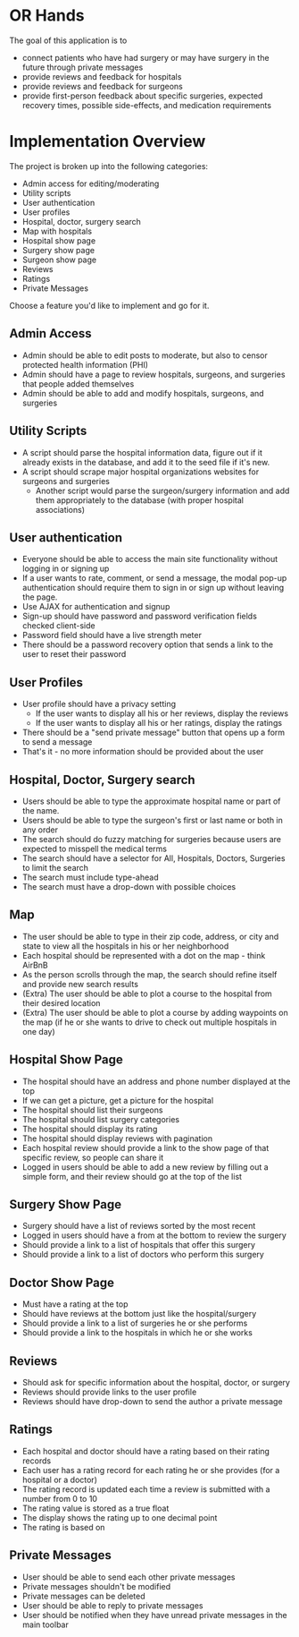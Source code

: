 OR Hands
========

The goal of this application is to

* connect patients who have had surgery or may have surgery in the future through private messages
* provide reviews and feedback for hospitals
* provide reviews and feedback for surgeons
* provide first-person feedback about specific surgeries, expected recovery times, possible side-effects, and medication requirements

# Implementation Overview
The project is broken up into the following categories:

* Admin access for editing/moderating
* Utility scripts
* User authentication
* User profiles
* Hospital, doctor, surgery search
* Map with hospitals
* Hospital show page
* Surgery show page
* Surgeon show page
* Reviews
* Ratings
* Private Messages

Choose a feature you'd like to implement and go for it.

## Admin Access

* Admin should be able to edit posts to moderate, but also to censor protected health information (PHI)
* Admin should have a page to review hospitals, surgeons, and surgeries that people added themselves
* Admin should be able to add and modify hospitals, surgeons, and surgeries

## Utility Scripts

* A script should parse the hospital information data, figure out if it already exists in the database, and add it to the seed file if it's new.
* A script should scrape major hospital organizations websites for surgeons and surgeries
  * Another script would parse the surgeon/surgery information and add them appropriately to the database (with proper hospital associations)

## User authentication

* Everyone should be able to access the main site functionality without logging in or signing up
* If a user wants to rate, comment, or send a message, the modal pop-up authentication should require them to sign in or sign up without leaving the page.
* Use AJAX for authentication and signup
* Sign-up should have password and password verification fields checked client-side
* Password field should have a live strength meter
* There should be a password recovery option that sends a link to the user to reset their password

## User Profiles

* User profile should have a privacy setting
  * If the user wants to display all his or her reviews, display the reviews
  * If the user wants to display all his or her ratings, display the ratings
* There should be a "send private message" button that opens up a form to send a message
* That's it - no more information should be provided about the user

## Hospital, Doctor, Surgery search

* Users should be able to type the approximate hospital name or part of the name.
* Users should be able to type the surgeon's first or last name or both in any order
* The search should do fuzzy matching for surgeries because users are expected to misspell the medical terms
* The search should have a selector for All, Hospitals, Doctors, Surgeries to limit the search
* The search must include type-ahead
* The search must have a drop-down with possible choices

## Map

* The user should be able to type in their zip code, address, or city and state to view all the hospitals in his or her neighborhood
* Each hospital should be represented with a dot on the map - think AirBnB
* As the person scrolls through the map, the search should refine itself and provide new search results
* (Extra) The user should be able to plot a course to the hospital from their desired location
* (Extra) The user should be able to plot a course by adding waypoints on the map (if he or she wants to drive to check out multiple hospitals in one day)

## Hospital Show Page

* The hospital should have an address and phone number displayed at the top
* If we can get a picture, get a picture for the hospital
* The hospital should list their surgeons
* The hospital should list surgery categories
* The hospital should display its rating
* The hospital should display reviews with pagination
* Each hospital review should provide a link to the show page of that specific review, so people can share it
* Logged in users should be able to add a new review by filling out a simple form, and their review should go at the top of the list

## Surgery Show Page

* Surgery should have a list of reviews sorted by the most recent
* Logged in users should have a from at the bottom to review the surgery
* Should provide a link to a list of hospitals that offer this surgery
* Should provide a link to a list of doctors who perform this surgery

## Doctor Show Page

* Must have a rating at the top
* Should have reviews at the bottom just like the hospital/surgery
* Should provide a link to a list of surgeries he or she performs
* Should provide a link to the hospitals in which he or she works

## Reviews

* Should ask for specific information about the hospital, doctor, or surgery
* Reviews should provide links to the user profile
* Reviews should have drop-down to send the author a private message

## Ratings

* Each hospital and doctor should have a rating based on their rating records
* Each user has a rating record for each rating he or she provides (for a hospital or a doctor)
* The rating record is updated each time a review is submitted with a number from 0 to 10
* The rating value is stored as a true float
* The display shows the rating up to one decimal point
* The rating is based on 

## Private Messages

* User should be able to send each other private messages
* Private messages shouldn't be modified
* Private messages can be deleted
* User should be able to reply to private messages
* User should be notified when they have unread private messages in the main toolbar